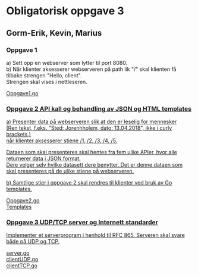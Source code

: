 <h1>      Obligatorisk oppgave 3 </h1>
<h2>      Gorm-Erik, Kevin, Marius </h2>

<h3> Oppgave 1 </h3>
<p> a) Sett opp en webserver som lytter til port 8080.
<br> b) Når klienter aksesserer webserveren på path lik "/" skal klienten få tilbake strengen "Hello, client".
<br> Strengen skal vises i nettleseren.</p>

<a href="https://github.com/gormaar/Feil-Bruker/blob/master/Oblig3/src/Oppgave%201/Oppgave1.go"> Oppgave1.go

  
<h3> Oppgave 2 API kall og behandling av JSON og HTML templates </h3>
<p> a) Presenter data på webserveren slik at den er leselig for mennesker
<br> (Ren tekst, f.eks. "Sted: Jorenhholem, dato: 13.04.2018", ikke i curly brackets.) 
<br> når klienter aksesserer stiene /1, /2, /3, /4, /5. </p>

<p> Dataen som skal presenteres skal hentes fra fem ulike APIer, hvor alle returnerer data i JSON format. 
<br> Dere velger selv hvilke datasett dere benytter. Det er denne dataen som skal presenteres på de ulike stiene på webserveren.</p>

<p> b) Samtlige stier i oppgave 2 skal rendres til klienter ved bruk av Go templates. </p>

<a href="https://github.com/gormaar/Feil-Bruker/blob/master/Oblig3/src/Oppgave%202/Oppgave2.go"> Oppgave2.go
<br> <a href="https://github.com/gormaar/Feil-Bruker/tree/master/Oblig3/src/Oppgave%202/Templates"> Templates

<h3> Oppgave 3 UDP/TCP server og Internett standarder </h3>
<p> Implementer et serverprogram i henhold til RFC 865. Serveren skal svare både på UDP og TCP.</p>


<a href="https://github.com/gormaar/Feil-Bruker/blob/master/Oblig3/src/Oppgave%203/server.go"> server.go
<br> <a href="https://github.com/gormaar/Feil-Bruker/blob/master/Oblig3/src/Oppgave%203/clientUDP.go"> clientUDP.go
<br> <a href="https://github.com/gormaar/Feil-Bruker/blob/master/Oblig3/src/Oppgave%203/clientTCP.go"> clientTCP.go
